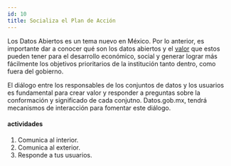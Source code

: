 ```yaml
---
id: 10
title: Socializa el Plan de Acción
---
```


Los Datos Abiertos es un tema nuevo en México. Por lo anterior, es importante dar a conocer qué son los datos abiertos y el [valor](http://datos.gob.mx/historias/) que estos pueden tener para el desarrollo económico, social y generar lograr más fácilmente los objetivos prioritarios de la institución tanto dentro, como fuera del gobierno.

El diálogo entre los responsables de los conjuntos de datos y los usuarios es fundamental para crear valor y responder a preguntas sobre la conformación y significado de cada conjutno. Datos.gob.mx, tendrá mecanismos de interacción para fomentar este diálogo.

#### actividades
1. Comunica al interior.
2. Comunica al exterior.
3. Responde a tus usuarios.

